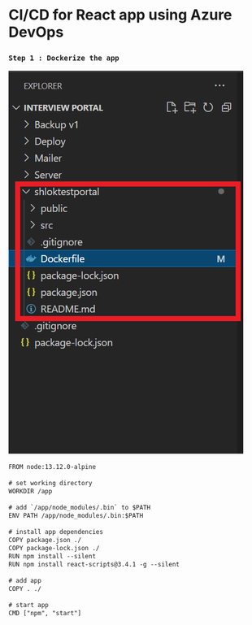 # CI/CD for React app using Azure DevOps

### `Step 1 : Dockerize the app`


![Alt text](../DockerDeployment/_images/DockerfileInRoot.png)


```
FROM node:13.12.0-alpine

# set working directory
WORKDIR /app

# add `/app/node_modules/.bin` to $PATH
ENV PATH /app/node_modules/.bin:$PATH

# install app dependencies
COPY package.json ./
COPY package-lock.json ./
RUN npm install --silent
RUN npm install react-scripts@3.4.1 -g --silent

# add app
COPY . ./

# start app
CMD ["npm", "start"]
```
